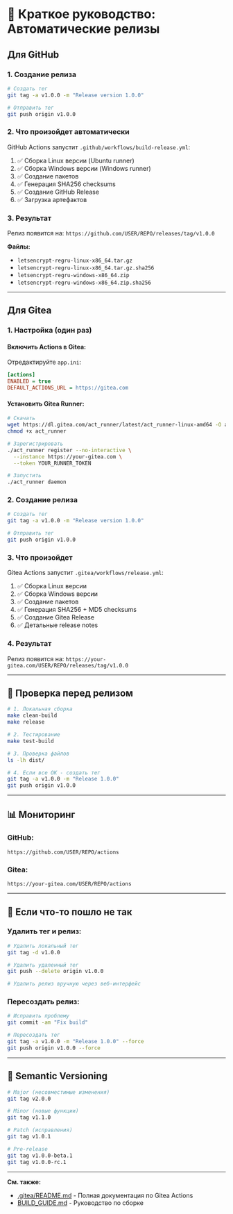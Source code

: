 # 🎯 Краткое руководство: Автоматические релизы

## Для GitHub

### 1. Создание релиза

```bash
# Создать тег
git tag -a v1.0.0 -m "Release version 1.0.0"

# Отправить тег
git push origin v1.0.0
```

### 2. Что произойдет автоматически

GitHub Actions запустит `.github/workflows/build-release.yml`:

1. ✅ Сборка Linux версии (Ubuntu runner)
2. ✅ Сборка Windows версии (Windows runner)
3. ✅ Создание пакетов
4. ✅ Генерация SHA256 checksums
5. ✅ Создание GitHub Release
6. ✅ Загрузка артефактов

### 3. Результат

Релиз появится на: `https://github.com/USER/REPO/releases/tag/v1.0.0`

**Файлы:**
- `letsencrypt-regru-linux-x86_64.tar.gz`
- `letsencrypt-regru-linux-x86_64.tar.gz.sha256`
- `letsencrypt-regru-windows-x86_64.zip`
- `letsencrypt-regru-windows-x86_64.zip.sha256`

---

## Для Gitea

### 1. Настройка (один раз)

#### Включить Actions в Gitea:

Отредактируйте `app.ini`:

```ini
[actions]
ENABLED = true
DEFAULT_ACTIONS_URL = https://gitea.com
```

#### Установить Gitea Runner:

```bash
# Скачать
wget https://dl.gitea.com/act_runner/latest/act_runner-linux-amd64 -O act_runner
chmod +x act_runner

# Зарегистрировать
./act_runner register --no-interactive \
  --instance https://your-gitea.com \
  --token YOUR_RUNNER_TOKEN

# Запустить
./act_runner daemon
```

### 2. Создание релиза

```bash
# Создать тег
git tag -a v1.0.0 -m "Release version 1.0.0"

# Отправить тег
git push origin v1.0.0
```

### 3. Что произойдет

Gitea Actions запустит `.gitea/workflows/release.yml`:

1. ✅ Сборка Linux версии
2. ✅ Сборка Windows версии
3. ✅ Создание пакетов
4. ✅ Генерация SHA256 + MD5 checksums
5. ✅ Создание Gitea Release
6. ✅ Детальные release notes

### 4. Результат

Релиз появится на: `https://your-gitea.com/USER/REPO/releases/tag/v1.0.0`

---

## 🔧 Проверка перед релизом

```bash
# 1. Локальная сборка
make clean-build
make release

# 2. Тестирование
make test-build

# 3. Проверка файлов
ls -lh dist/

# 4. Если все OK - создать тег
git tag -a v1.0.0 -m "Release 1.0.0"
git push origin v1.0.0
```

---

## 📊 Мониторинг

### GitHub:
`https://github.com/USER/REPO/actions`

### Gitea:
`https://your-gitea.com/USER/REPO/actions`

---

## 🐛 Если что-то пошло не так

### Удалить тег и релиз:

```bash
# Удалить локальный тег
git tag -d v1.0.0

# Удалить удаленный тег
git push --delete origin v1.0.0

# Удалить релиз вручную через веб-интерфейс
```

### Пересоздать релиз:

```bash
# Исправить проблему
git commit -am "Fix build"

# Пересоздать тег
git tag -a v1.0.0 -m "Release 1.0.0" --force
git push origin v1.0.0 --force
```

---

## 📝 Semantic Versioning

```bash
# Major (несовместимые изменения)
git tag v2.0.0

# Minor (новые функции)
git tag v1.1.0

# Patch (исправления)
git tag v1.0.1

# Pre-release
git tag v1.0.0-beta.1
git tag v1.0.0-rc.1
```

---

**См. также:**
- [.gitea/README.md](.gitea/README.md) - Полная документация по Gitea Actions
- [BUILD_GUIDE.md](BUILD_GUIDE.md) - Руководство по сборке
